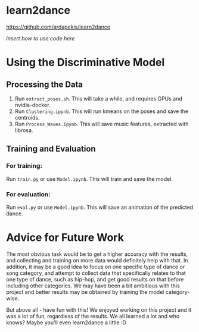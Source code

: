 # learn2dance

<https://github.com/ardapekis/learn2dance>

*insert how to use code here*

# Using the Discriminative Model

## Processing the Data
1. Run `extract_poses.sh`. This will take a while, and requires GPUs and nvidia-docker.
2. Run `Clustering.ipynb`. This will run kmeans on the poses and save the centroids.
3. Run `Process_Waves.ipynb`. This will save music features, extracted with librosa.

## Training and Evaluation
### For training:
Run `train.py` or use `Model.ipynb`. This will train and save the model.
### For evaluation:
Run `eval.py` or use `Model.ipynb`. This will save an animation of the predicted dance.

# Advice for Future Work

The most obvious task would be to get a higher accuracy with the results, and collecting and training on more data would definitely help with that. In addition, it may be a good idea to focus on one specific type of dance or song category, and attempt to collect data that specifically relates to that one type of dance, such as hip-hop, and get good results on that before including other categories. We may have been a bit ambitious with this project and better results may be obtained by training the model category-wise. 

But above all - have fun with this! We enjoyed working on this project and it was a lot of fun, regardless of the results. We all learned a lot and who knows? Maybe you'll even learn2dance a little :D
